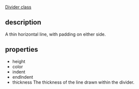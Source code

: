 [Divider class](https://www.bilibili.com/video/BV1ku411v71e/?p=34&vd_source=1ae92c1b548f2bc48c0e9c5447ee28ab)
## description
A thin horizontal line, with padding on either side.
## properties
- height
- color
- indent
- endIndent
- thickness
  The thickness of the line drawn within the divider.